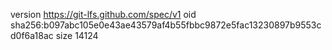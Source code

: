 version https://git-lfs.github.com/spec/v1
oid sha256:b097abc105e0e43ae43579af4b55fbbc9872e5fac13230897b9553cd0f6a18ac
size 14124
